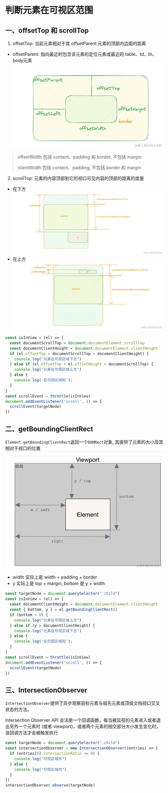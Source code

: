 # 判断元素在可视区范围

## 一、offsetTop 和 scrollTop
1. offsetTop: 当前元素相对于其 offsetParent 元素的顶部内边距的距离
- offsetParent: 指向最近的包含该元素的定位元素或最近的 table、td、th、body元素
![](./assets/isElementInViewport-01.jpg)
> offsetWidth 包括 content、padding 和 border, 不包括 margin
> 
> clientWidth 包括 content、padding, 不包括 border 和 margin
2. scrollTop: 元素的内容顶部到它的视口可见内容的顶部的距离的度量
- 在下方
![](./assets/isElementInViewport-02.jpg)
- 在上方
![](./assets/isElementInViewport-03.jpg)
```js
const isInView = (el) => {
  const documentScrollTop = document.documentElement.scrollTop
  const documentClientHeight = document.documentElement.clientHeight
  if (el.offsetTop > documentScrollTop + documentClientHeight) {
    console.log("元素在可视区域下方")
  } else if (el.offsetTop + el.offsetHeight < documentScrollTop) {
    console.log("元素在可视区域上方")
  } else {
    console.log('在可视区域啦');
  }
}
const scrollEvent = throttle(isInView)
document.addEventListener('scroll', () => {
  scrollEvent(targetNode)
})
```

## 二、getBoundingClientRect
`Element.getBoundingClientRect`返回一个`DOMRect`对象, 其提供了元素的大小及其相对于视口的位置
![](./assets/isElementInViewport-04.jpg)
- width 实际上是 width + padding + border
- y 实际上是 top + margin, bottom 是 y + width
```js
const targetNode = document.querySelector(".child")
const isInView = (el) => {
  const documentClientHeight = document.documentElement.clientHeight
  const { bottom, y } = el.getBoundingClientRect()
  if (bottom < 0) {
    console.log("元素在可视区域上方")
  } else if (y > documentClientHeight) {
    console.log("元素在可视区域下方")
  } else {
    console.log('在可视区域啦');
  }
}
const scrollEvent = throttle(isInView)
document.addEventListener('scroll', () => {
  scrollEvent(targetNode)
})
```
## 三、IntersectionObserver
`IntersectionObserver`提供了异步观察目标元素与祖先元素或顶级文档视口交叉状态的方法。

Intersection Observer API 会注册一个回调函数，每当被监视的元素进入或者退出另外一个元素时 (或者 viewport)，或者两个元素的相交部分大小发生变化时，该回调方法才会被触发执行
```js
const targetNode = document.querySelector(".child")
const intersectionObserver = new IntersectionObserver((entries) => {
  if (entries[0].intersectionRatio <= 0) {
    console.log("可视区域外")
  } else {
    console.log("可视区域内")
  }
})
intersectionObserver.observe(targetNode)
```